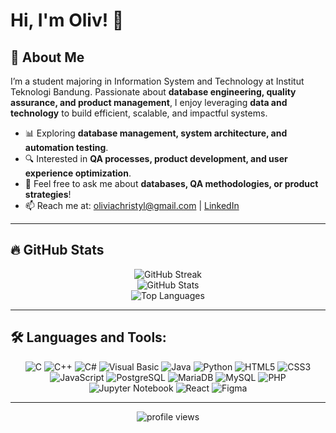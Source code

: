 # Hi, I'm Oliv! 👋

## 🌱 About Me
I’m a student majoring in Information System and Technology at Institut Teknologi Bandung. Passionate about **database engineering, quality assurance, and product management**, I enjoy leveraging **data and technology** to build efficient, scalable, and impactful systems.

- 📊 Exploring **database management, system architecture, and automation testing**.
- 🔍 Interested in **QA processes, product development, and user experience optimization**.
- 💬 Feel free to ask me about **databases, QA methodologies, or product strategies**!
- 📫 Reach me at: [oliviachristyl@gmail.com](mailto:oliviachristyl@gmail.com) | [LinkedIn](https://www.linkedin.com/in/olivia-christy-8280b9262/)

---

## 🔥 GitHub Stats
<p align="center">
  <img src="https://github-readme-streak-stats.herokuapp.com/?user=oliviachristyl&theme=radical" alt="GitHub Streak">
  <br>
  <img src="https://github-readme-stats.vercel.app/api?username=oliviachristyl&show_icons=true&theme=radical" alt="GitHub Stats">
  <br>
  <img src="https://github-readme-stats.vercel.app/api/top-langs/?username=oliviachristyl&layout=compact&theme=radical" alt="Top Languages">
</p>

---

## 🛠️ Languages and Tools:
<p align="center">
  <img src="https://img.shields.io/badge/C-%2300599C.svg?style=flat-square&logo=c&logoColor=white" alt="C">
  <img src="https://img.shields.io/badge/C++-%2300599C.svg?style=flat-square&logo=c%2B%2B&logoColor=white" alt="C++">
  <img src="https://img.shields.io/badge/C%23-%23239120.svg?style=flat-square&logo=c-sharp&logoColor=white" alt="C#">
  <img src="https://img.shields.io/badge/VB.NET-%2300599C.svg?style=flat-square&logo=visual-basic&logoColor=white" alt="Visual Basic">
  <img src="https://img.shields.io/badge/Java-%23ED8B00.svg?style=flat-square&logo=java&logoColor=white" alt="Java">
  <img src="https://img.shields.io/badge/Python-3670A0?style=flat-square&logo=python&logoColor=ffdd54" alt="Python">
  <img src="https://img.shields.io/badge/HTML5-%23E34F26.svg?style=flat-square&logo=html5&logoColor=white" alt="HTML5">
  <img src="https://img.shields.io/badge/CSS3-%231572B6.svg?style=flat-square&logo=css3&logoColor=white" alt="CSS3">
  <img src="https://img.shields.io/badge/JavaScript-%23F7DF1E.svg?style=flat-square&logo=javascript&logoColor=black" alt="JavaScript">
  <img src="https://img.shields.io/badge/PostgreSQL-%23316192.svg?style=flat-square&logo=postgresql&logoColor=white" alt="PostgreSQL">
  <img src="https://img.shields.io/badge/MariaDB-%23003545.svg?style=flat-square&logo=mariadb&logoColor=white" alt="MariaDB">
  <img src="https://img.shields.io/badge/MySQL-%2300f.svg?style=flat-square&logo=mysql&logoColor=white" alt="MySQL">
  <img src="https://img.shields.io/badge/PHP-%23777BB4.svg?style=flat-square&logo=php&logoColor=white" alt="PHP">
  <img src="https://img.shields.io/badge/Jupyter-%23F37626.svg?style=flat-square&logo=jupyter&logoColor=white" alt="Jupyter Notebook">
  <img src="https://img.shields.io/badge/React-%2361DAFB.svg?style=flat-square&logo=react&logoColor=black" alt="React">
  <img src="https://img.shields.io/badge/Figma-%23F24E1E.svg?style=flat-square&logo=figma&logoColor=white" alt="Figma">
</p>

---

<p align="center">
  <img src="https://komarev.com/ghpvc/?username=oliviachristyl&color=blueviolet" alt="profile views">
</p>
